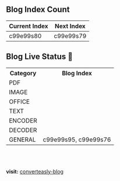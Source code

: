 ## Blog Index Count

| Current Index | Next Index |
| ------------- | ---------- |
| c99e99s80 | c99e99s79 |


## Blog Live Status 🚀

<table>
    <tr>
        <th>Category</th>
        <th>Blog Index</th>
    </tr>
    <tr>
        <td>PDF</td>
        <td></td>
    </tr>
    <tr>
        <td>IMAGE</td>
        <td></td>
    </tr>
    <tr>
        <td>OFFICE</td>
        <td></td>
    </tr>
    <tr>
        <td>TEXT</td>
        <td></td>
    </tr>
    <tr>
        <td>ENCODER</td>
        <td></td>
    </tr>
    <tr>
        <td>DECODER</td>
        <td></td>
    </tr>
    <tr>
        <td>GENERAL</td>
        <td>c99e99s95, c99e99s76</td>
    </tr>
</table>

<br>
<br>

**visit:** [converteasly-blog](https://www.converteasly.com/blogs)